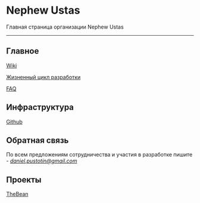 # Nephew Ustas
Главная страница организации Nephew Ustas

---

## Главное
[Wiki](Pages/Wiki.md)

[Жизненный цикл разработки](Pages/LifeCycle.md)

[FAQ](Pages/FAQ.md)

## Инфраструктура
[Github](Pages/Github.md)

## Обратная связь
По всем предложениям сотрудничества и участия в разработке пишите - *daniel.pustotin@gmail.com*

## Проекты
[TheBean](Pages/TheBean.md)